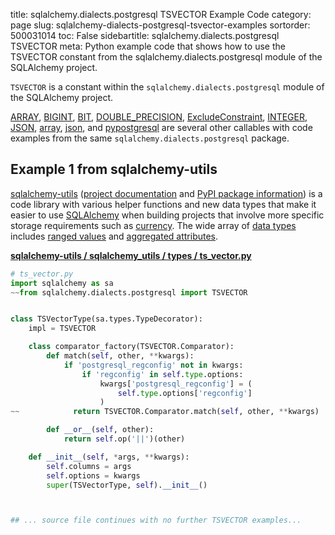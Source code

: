 title: sqlalchemy.dialects.postgresql TSVECTOR Example Code
category: page
slug: sqlalchemy-dialects-postgresql-tsvector-examples
sortorder: 500031014
toc: False
sidebartitle: sqlalchemy.dialects.postgresql TSVECTOR
meta: Python example code that shows how to use the TSVECTOR constant from the sqlalchemy.dialects.postgresql module of the SQLAlchemy project.


`TSVECTOR` is a constant within the `sqlalchemy.dialects.postgresql` module of the SQLAlchemy project.

<a href="/sqlalchemy-dialects-postgresql-array-examples.html">ARRAY</a>,
<a href="/sqlalchemy-dialects-postgresql-bigint-examples.html">BIGINT</a>,
<a href="/sqlalchemy-dialects-postgresql-bit-examples.html">BIT</a>,
<a href="/sqlalchemy-dialects-postgresql-double-precision-examples.html">DOUBLE_PRECISION</a>,
<a href="/sqlalchemy-dialects-postgresql-excludeconstraint-examples.html">ExcludeConstraint</a>,
<a href="/sqlalchemy-dialects-postgresql-integer-examples.html">INTEGER</a>,
<a href="/sqlalchemy-dialects-postgresql-json-examples.html">JSON</a>,
<a href="/sqlalchemy-dialects-postgresql-array-examples.html">array</a>,
<a href="/sqlalchemy-dialects-postgresql-json-examples.html">json</a>,
and <a href="/sqlalchemy-dialects-postgresql-pypostgresql-examples.html">pypostgresql</a>
are several other callables with code examples from the same `sqlalchemy.dialects.postgresql` package.

## Example 1 from sqlalchemy-utils
[sqlalchemy-utils](https://github.com/kvesteri/sqlalchemy-utils)
([project documentation](https://sqlalchemy-utils.readthedocs.io/en/latest/)
and
[PyPI package information](https://pypi.org/project/SQLAlchemy-Utils/))
is a code library with various helper functions and new data types
that make it easier to use [SQLAlchemy](/sqlalchemy.html) when building
projects that involve more specific storage requirements such as
[currency](https://sqlalchemy-utils.readthedocs.io/en/latest/data_types.html#module-sqlalchemy_utils.types.currency).
The wide array of
[data types](https://sqlalchemy-utils.readthedocs.io/en/latest/data_types.html)
includes [ranged values](https://sqlalchemy-utils.readthedocs.io/en/latest/range_data_types.html)
and [aggregated attributes](https://sqlalchemy-utils.readthedocs.io/en/latest/aggregates.html).

[**sqlalchemy-utils / sqlalchemy_utils / types / ts_vector.py**](https://github.com/kvesteri/sqlalchemy-utils/blob/master/sqlalchemy_utils/types/ts_vector.py)

```python
# ts_vector.py
import sqlalchemy as sa
~~from sqlalchemy.dialects.postgresql import TSVECTOR


class TSVectorType(sa.types.TypeDecorator):
    impl = TSVECTOR

    class comparator_factory(TSVECTOR.Comparator):
        def match(self, other, **kwargs):
            if 'postgresql_regconfig' not in kwargs:
                if 'regconfig' in self.type.options:
                    kwargs['postgresql_regconfig'] = (
                        self.type.options['regconfig']
                    )
~~            return TSVECTOR.Comparator.match(self, other, **kwargs)

        def __or__(self, other):
            return self.op('||')(other)

    def __init__(self, *args, **kwargs):
        self.columns = args
        self.options = kwargs
        super(TSVectorType, self).__init__()



## ... source file continues with no further TSVECTOR examples...

```

